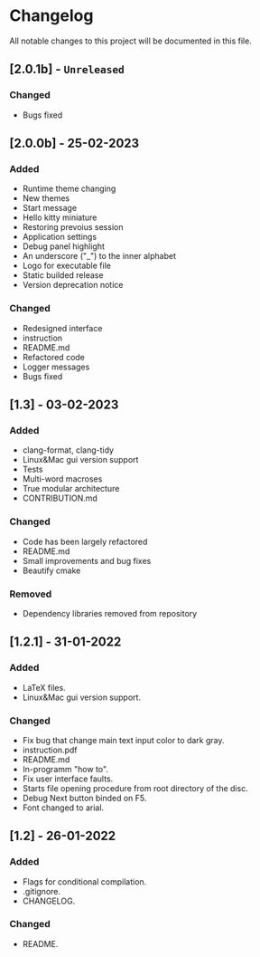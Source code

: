 # Changelog
All notable changes to this project will be documented in this file.

## [2.0.1b] - ```Unreleased```
### Changed
- Bugs fixed

## [2.0.0b] - 25-02-2023
### Added
- Runtime theme changing
- New themes
- Start message
- Hello kitty miniature
- Restoring prevoius session
- Application settings
- Debug panel highlight
- An underscore ("_") to the inner alphabet
- Logo for executable file
- Static builded release
- Version deprecation notice

### Changed
- Redesigned interface
- instruction
- README.md
- Refactored code
- Logger messages
- Bugs fixed

## [1.3] - 03-02-2023
### Added
- clang-format, clang-tidy
- Linux&Mac gui version support
- Tests
- Multi-word macroses
- True modular architecture
- CONTRIBUTION.md

### Changed
- Code has been largely refactored
- README.md
- Small improvements and bug fixes
- Beautify cmake

### Removed
- Dependency libraries removed from repository

## [1.2.1] - 31-01-2022
### Added
- LaTeX files.
- Linux&Mac gui version support.

### Changed
- Fix bug that change main text input color to dark gray.
- instruction.pdf
- README.md
- In-programm "how to".
- Fix user interface faults.
- Starts file opening procedure from root directory of the disc.
- Debug Next button binded on F5.
- Font changed to arial.

## [1.2] - 26-01-2022
### Added
- Flags for conditional compilation.
- .gitignore.
- CHANGELOG.

### Changed
- README.
